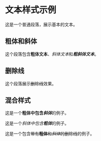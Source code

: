 # 文本样式示例

这是一个普通段落，展示基本的文本。

## 粗体和斜体

这个段落包含**粗体文本**、*斜体文本*和***粗斜体文本***。

## 删除线

这个段落展示~~删除线~~效果。

## 混合样式

这是一个**粗体中包含*斜体***的例子。

这是一个*斜体中包含**粗体***的例子。

这是一个包含~~带有**粗体**和*斜体*的删除线~~的例子。 